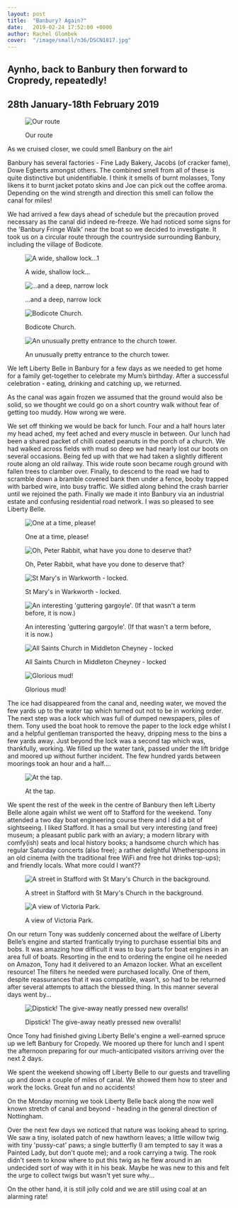 ```yaml
---
layout: post
title:  "Banbury? Again?"
date:   2019-02-24 17:52:00 +0000
author: Rachel Glombek
cover:  "/image/small/n36/DSCN1817.jpg"
---
```

<h2>Aynho, back to Banbury then forward to Cropredy, repeatedly!</h2>

<h2>28th January-18th February 2019</h2>

<figure>
 <img src="{{site.baseurl}}/image/maps/n36map.png" alt="Our route" >
 <figcaption>
 <p>Our route</p>
 </figcaption>
</figure>
<p>As we cruised closer, we could smell Banbury on the air!

<p>Banbury has several factories - Fine Lady Bakery, Jacobs (of cracker fame), Dowe Egberts amongst others. The combined smell from all of these is quite distinctive but unidentifiable. I think it smells of burnt molasses, Tony likens it to burnt jacket potato skins and Joe can pick out the coffee aroma. Depending on the wind strength and direction this smell can follow the canal for miles!</p>

<p>We had arrived a few days ahead of schedule but the precaution proved necessary as the canal did indeed re-freeze.
We had noticed some signs for the 'Banbury Fringe Walk' near the boat so we decided to investigate. It took us on a circular route through the countryside surrounding Banbury, including the village of Bodicote.</p>

<figure>
 <img src="{{site.baseurl}}/image/small/n36/DSCN1794.jpg" alt="A wide, shallow lock...1" >
 <figcaption>
 <p>A wide, shallow lock...</p>
 </figcaption>
</figure>

<figure>
 <img src="{{site.baseurl}}/image/small/n36/DSCN1805.jpg" alt="...and a deep, narrow lock" >
 <figcaption>
 <p>...and a deep, narrow lock</p>
 </figcaption>
</figure>

<figure>
 <img src="{{site.baseurl}}/image/small/n36/DSCN1814.jpg" alt="Bodicote Church." >
 <figcaption>
 <p>Bodicote Church.</p>
 </figcaption>
</figure>

<figure>
 <img src="{{site.baseurl}}/image/small/n36/DSCN1813.jpg" alt="An unusually pretty entrance to the church tower." >
 <figcaption>
 <p>An unusually pretty entrance to the church tower.</p>
 </figcaption>
</figure>

<p>We left Liberty Belle in Banbury for a few days as we needed to get home for a family get-together to celebrate my Mum’s birthday. After a successful celebration - eating, drinking and catching up, we returned.</p>

<p>As the canal was again frozen we assumed that the ground would also be solid, so we thought we could go on a short country walk without fear of getting too muddy. How wrong we were.</p>

<p>We set off thinking we would be back for lunch. Four and a half hours later my head ached, my feet ached and every muscle in between. Our lunch had been a shared packet of chilli coated peanuts in the porch of a church. We had walked across fields with mud so deep we had nearly lost our boots on several occasions. Being fed up with that we had taken a slightly different route along an old railway. This wide route soon became rough ground with fallen trees to clamber over. Finally, to descend to the road we had to scramble down a bramble covered bank then under a fence, booby trapped with barbed wire, into busy traffic. We sidled along behind the crash barrier until we rejoined the path. Finally we made it into Banbury via an industrial estate and confusing residential road network. I was so pleased to see Liberty Belle.</p>

<figure>
 <img src="{{site.baseurl}}/image/small/n36/DSCN1815.jpg" alt="One at a time, please!" >
 <figcaption>
 <p>One at a time, please!</p>
 </figcaption>
</figure>

<figure>
 <img src="{{site.baseurl}}/image/small/n36/P2050011.jpg" alt="Oh, Peter Rabbit, what have you done to deserve that?" >
 <figcaption>
 <p>Oh, Peter Rabbit, what have you done to deserve that?</p>
 </figcaption>
</figure>

<figure>
 <img src="{{site.baseurl}}/image/small/n36/P2050005.jpg" alt="St Mary's in Warkworth - locked." >
 <figcaption>
 <p>St Mary's in Warkworth - locked.</p>
 </figcaption>
</figure>

<figure>
 <img src="{{site.baseurl}}/image/small/n36/P2050006.jpg" alt="An interesting 'guttering gargoyle'. (If that wasn't a term before, it is now.)" >
 <figcaption>
 <p>An interesting 'guttering gargoyle'. (If that wasn't a term before, it is now.)</p>
 </figcaption>
</figure>

<figure>
 <img src="{{site.baseurl}}/image/small/n36/P2050008.jpg" alt="All Saints Church in Middleton Cheyney - locked" >
 <figcaption>
 <p>All Saints Church in Middleton Cheyney - locked</p>
 </figcaption>
</figure>

<figure>
 <img src="{{site.baseurl}}/image/small/n36/P2050012.jpg" alt="Glorious mud!" >
 <figcaption>
 <p>Glorious mud!</p>
 </figcaption>
</figure>

<p>The ice had disappeared from the canal and, needing water, we moved the few yards up to the water tap which turned out not to be in working order. The next step was a lock which was full of dumped newspapers, piles of them. Tony used the boat hook to remove the paper to the lock edge whilst I and a helpful gentleman transported the heavy, dripping mess to the bins a few yards away. Just beyond the lock was a second tap which was, thankfully, working.  We filled up the water tank, passed under the lift bridge and moored up without further incident. The few hundred yards between moorings took an hour and a half....</p>

<figure>
 <img src="{{site.baseurl}}/image/small/n36/DSCN1817.jpg" alt="At the tap." >
 <figcaption>
 <p>At the tap.</p>
 </figcaption>
</figure>

<p>We spent the rest of the week in the centre of Banbury then left Liberty Belle alone again whilst we went off to Stafford for the weekend. Tony attended a two day boat engineering course there and I did a bit of sightseeing. I liked Stafford. It has a small but very interesting (and free) museum; a pleasant public park with an aviary; a modern library with comfy(ish) seats and local history books; a handsome church which has regular Saturday concerts (also free); a rather delightful Whetherspoons in an old cinema (with the traditional free WiFi and free hot drinks top-ups); and friendly locals. What more could I want??</p>

<figure>
 <img src="{{site.baseurl}}/image/small/n36/DSCN1820.jpg" alt="A street in Stafford with St Mary's Church in the background." >
 <figcaption>
 <p>A street in Stafford with St Mary's Church in the background.</p>
 </figcaption>
</figure>

<figure>
 <img src="{{site.baseurl}}/image/small/n36/DSCN1828.jpg" alt="A view of Victoria Park." >
 <figcaption>
 <p>A view of Victoria Park.</p>
 </figcaption>
</figure>

<p>On our return Tony was suddenly concerned about the welfare of Liberty Belle’s engine and started frantically trying to purchase essential bits and bobs. It was amazing how difficult it was to buy parts for boat engines in an area full of boats. Resorting in the end to ordering the engine oil he needed on Amazon, Tony had it delivered to an Amazon locker. What an excellent resource! The filters he needed were purchased locally. One of them, despite reassurances that it was compatible, wasn’t, so had to be returned after several attempts to attach the blessed thing. In this manner several days went by...</p>

<figure>
 <img src="{{site.baseurl}}/image/small/n36/DSCN1829.jpg" alt="Dipstick! The give-away neatly pressed new overalls!" >
 <figcaption>
 <p>Dipstick! The give-away neatly pressed new overalls!</p>
 </figcaption>
</figure>

<p>Once Tony had finished giving Liberty Belle's engine a well-earned spruce up we left Banbury for Cropedy. We moored up there for lunch and I spent the afternoon preparing for our much-anticipated visitors arriving over the next 2 days.</p>

<p>We spent the weekend showing off Liberty Belle to our guests and travelling up and down a couple of miles of canal. We showed them how to steer and work the locks. Great fun and no accidents!</p>

<p>On the Monday morning we took Liberty Belle back along the now well known stretch of canal and beyond - heading in the general direction of Nottingham.</p>

<p>Over the next few days we noticed that nature was looking ahead to spring. We saw a tiny, isolated patch of new hawthorn leaves; a little willow twig with tiny 'pussy-cat' paws; a single butterfly (I am tempted to say it was a Painted Lady, but don't quote me); and a rook carrying a twig. The rook didn't seem to know where to put this twig as he flew around in an undecided sort of way with it in his beak. Maybe he was new to this and felt the urge to collect twigs but wasn't yet sure why...</p>

<p>On the other hand, it is still jolly cold and we are still using coal at an alarming rate!</p>

